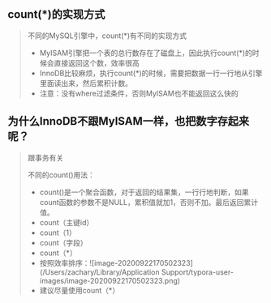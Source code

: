 ## count(*)的实现方式

> 不同的MySQL引擎中，count(*)有不同的实现方式
>
> - MyISAM引擎把一个表的总行数存在了磁盘上，因此执行count(*)的时候会直接返回这个数，效率很高
> - InnoDB比较麻烦，执行count(*)的时候，需要把数据一行一行地从引擎里面读出来，然后累积计数。
> - 注意：没有where过滤条件，否则MyISAM也不能返回这么快的

## 为什么InnoDB不跟MyISAM一样，也把数字存起来呢？

> 跟事务有关
>
> 不同的count()用法：
>
> - count()是一个聚合函数，对于返回的结果集，一行行地判断，如果count函数的参数不是NULL，累积值就加1，否则不加。最后返回累计值。
> - count（主键id）
> - count（1）
> - count（字段）
> - count（*）
> - 按照效率排序：![image-20200922170502323](/Users/zachary/Library/Application Support/typora-user-images/image-20200922170502323.png)
> - 建议尽量使用count（*）
